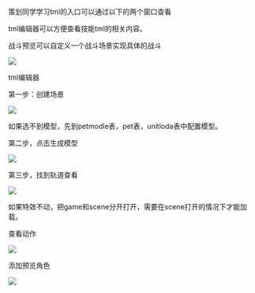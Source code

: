 策划同学学习tml的入口可以通过以下的两个窗口查看

tml编辑器可以方便查看技能tml的相关内容。

战斗预览可以自定义一个战斗场景实现具体的战斗

![](https://cdn.nlark.com/yuque/0/2024/png/43733765/1719822392749-e0c23885-4a8a-4543-aad6-dff6b09b30c1.png)



tml编辑器

第一步：创建场景

![](https://cdn.nlark.com/yuque/0/2024/png/43733765/1719822666916-200fb4f2-0767-445c-93f4-70c63dd070a0.png)

如果选不到模型，先到petmodle表，pet表，unitloda表中配置模型。



第二步，点击生成模型

![](https://cdn.nlark.com/yuque/0/2024/png/43733765/1719822773535-929dd487-f95e-4db7-b877-c4dbf5387b84.png)



第三步，找到轨道查看

![](https://cdn.nlark.com/yuque/0/2024/png/43733765/1719822950361-c1107d58-7948-4087-894c-787a2758538b.png)

如果特效不动，把game和scene分开打开，需要在scene打开的情况下才能加载。







查看动作

![](https://cdn.nlark.com/yuque/0/2024/png/43733765/1719995242999-d31f4513-90cc-44ca-b5f8-f179c54af9fd.png)

添加预览角色

![](https://cdn.nlark.com/yuque/0/2024/png/43733765/1720147002881-b8793263-3ea8-41e1-b58f-3c5a49dd58b3.png)



